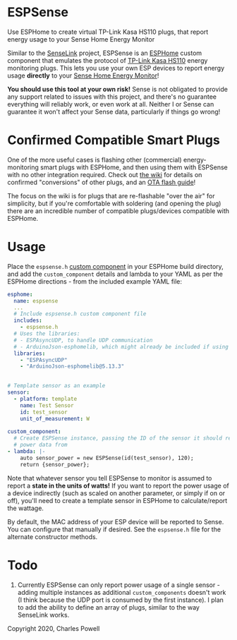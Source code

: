 # ESPSense
Use ESPHome to create virtual TP-Link Kasa HS110 plugs, that report energy usage to your Sense Home Energy Monitor

Similar to the [SenseLink](https://github.com/cbpowell/SenseLink) project, ESPSense is an [ESPHome](https://esphome.io) custom component that emulates the protocol of [TP-Link Kasa HS110](https://www.tp-link.com/us/home-networking/smart-plug/hs110/) energy monitoring plugs. This lets you use your own ESP devices to report energy usage **directly** to your [Sense Home Energy Monitor](https://sense.com/)!

**You should use this tool at your own risk!** Sense is not obligated to provide any support related to issues with this project, and there's no guarantee everything will reliably work, or even work at all. Neither I or Sense can guarantee it won't affect your Sense data, particularly if things go wrong!

# Confirmed Compatible Smart Plugs
One of the more useful cases is flashing other (commercial) energy-monitoring smart plugs with ESPHome, and then using them with ESPSense with no other integration required. Check out [the wiki](https://github.com/cbpowell/ESPSense/wiki) for details on confirmed "conversions" of other plugs, and an [OTA flash guide](https://github.com/cbpowell/ESPSense/wiki/Flashing-ESPHome-via-OTA)!

The focus on the wiki is for plugs that are re-flashable "over the air" for simplicity, but if you're comfortable with soldering (and opening the plug) there are  an incredible number of compatible plugs/devices compatible with ESPHome.

# Usage
Place the `espsense.h` [custom component](https://esphome.io/custom/custom_component.html) in your ESPHome build directory, and add the `custom_component` details and lambda to your YAML as per the ESPHome directions - from the included example YAML file:

```yaml
esphome:
  name: espsense
  ...
  # Include espsense.h custom component file
  includes:
    - espsense.h
  # Uses the libraries:
  # - ESPAsyncUDP, to handle UDP communication
  # - ArduinoJson-esphomelib, which might already be included if using the ESPHome webserver
  libraries:
    - "ESPAsyncUDP"
    - "ArduinoJson-esphomelib@5.13.3"
    

# Template sensor as an example
sensor:
  - platform: template
    name: Test Sensor
    id: test_sensor
    unit_of_measurement: W
  
custom_component:
  # Create ESPSense instance, passing the ID of the sensor it should retrieve
  # power data from
- lambda: |-
    auto sensor_power = new ESPSense(id(test_sensor), 120);
    return {sensor_power};
```

Note that whatever sensor you tell ESPSense to monitor is assumed to report a **state in the units of watts!** If you want to report the power usage of a device indirectly (such as scaled on another parameter, or simply if on or off), you'll need to create a template sensor in ESPHome to calculate/report the wattage.

By default, the MAC address of your ESP device will be reported to Sense. You can configure that manually if desired. See the `espsense.h` file for the alternate constructor methods.

# Todo
1. Currently ESPSense can only report power usage of a single sensor - adding multiple instances as additional `custom_components` doesn't work (I think because the UDP port is consumed by the first instance). I plan to add the ability to define an array of plugs, similar to the way SenseLink works.

Copyright 2020, Charles Powell
